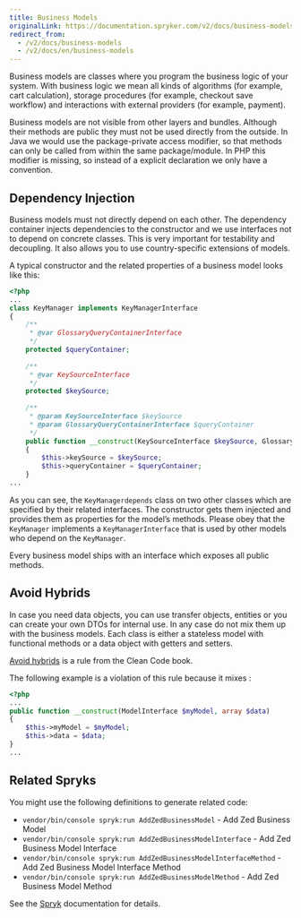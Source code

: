 ```yaml
---
title: Business Models
originalLink: https://documentation.spryker.com/v2/docs/business-models
redirect_from:
  - /v2/docs/business-models
  - /v2/docs/en/business-models
---
```


Business models are classes where you program the business logic of your system. With business logic we mean all kinds of algorithms (for example, cart calculation), storage procedures (for example, checkout save workflow) and interactions with external providers (for example, payment).

Business models are not visible from other layers and bundles. Although their methods are public they must not be used directly from the outside. In Java we would use the package-private access modifier, so that methods can only be called from within the same package/module. In PHP this modifier is missing, so instead of a explicit declaration we only have a convention.

## Dependency Injection

Business models must not directly depend on each other. The dependency container injects dependencies to the constructor and we use interfaces not to depend on concrete classes. This is very important for testability and decoupling. It also allows you to use country-specific extensions of models.

A typical constructor and the related properties of a business model looks like this:

```php
<?php
...
class KeyManager implements KeyManagerInterface
{
    /**
     * @var GlossaryQueryContainerInterface
     */
    protected $queryContainer;
 
    /**
     * @var KeySourceInterface
     */
    protected $keySource;
 
    /**
     * @param KeySourceInterface $keySource
     * @param GlossaryQueryContainerInterface $queryContainer
     */
    public function __construct(KeySourceInterface $keySource, GlossaryQueryContainerInterface $queryContainer)
    {
        $this->keySource = $keySource;
        $this->queryContainer = $queryContainer;
    }
...
```

As you can see, the `KeyManagerdepends` class on two other classes which are specified by their related interfaces. The constructor gets them injected and provides them as properties for the model’s methods. Please obey that the `KeyManager` implements a `KeyManagerInterface` that is used by other models who depend on the `KeyManager`.

Every business model ships with an interface which exposes all public methods.

## Avoid Hybrids

In case you need data objects, you can use transfer objects, entities or you can create your own DTOs for internal use. In any case do not mix them up with the business models. Each class is either a stateless model with functional methods or a data object with getters and setters.

[Avoid hybrids](https://books.google.de/books?id=_i6bDeoCQzsC&lpg=PT172&ots=eo5Pxl9g22&dq=Avoid%20hybrids%20clean%20code&hl=de&pg=PT172#v=onepage&q=Avoid%20hybrids%20clean%20code&f=false) is a rule from the Clean Code book.

The following example is a violation of this rule because it mixes :

```php
<?php
...
public function __construct(ModelInterface $myModel, array $data)
{
    $this->myModel = $myModel;
    $this->data = $data;
}
...
```

## Related Spryks

You might use the following definitions to generate related code:

* `vendor/bin/console spryk:run AddZedBusinessModel` - Add Zed Business Model
* `vendor/bin/console spryk:run AddZedBusinessModelInterface` - Add Zed Business Model Interface
* `vendor/bin/console spryk:run AddZedBusinessModelInterfaceMethod` - Add Zed Business Model Interface Method
* `vendor/bin/console spryk:run AddZedBusinessModelMethod` - Add Zed Business Model Method

See the [Spryk](https://documentation.spryker.com/v2/docs/spryk-201903) documentation for details.
